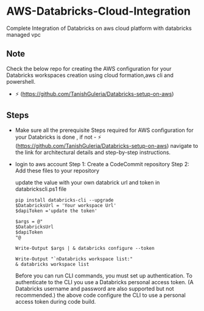 # AWS-Databricks-Cloud-Integration
Complete Integration of Databricks on aws cloud platform with databricks managed vpc 


## Note
Check the below repo for creating the AWS configuration for your Databricks workspaces creation using cloud formation,aws cli and powershell.
- ⚡ (https://github.com/TanishGuleria/Databricks-setup-on-aws)

## Steps

* Make sure all the prerequisite Steps required for AWS configuration for your Databricks is done , if not - ⚡ (https://github.com/TanishGuleria/Databricks-setup-on-aws) navigate to the link for architectural details and  step-by-step instructions.

- login to aws account 
    Step 1: Create a CodeCommit repository
    Step 2: Add these files to your repository

    update the value with your own databrick url and token in databrickscli.ps1 file
     ```
     pip install databricks-cli --upgrade
    $DatabricksUrl = 'Your workspace Url'
    $dapiToken ='update the token'

    $args = @"
    $DatabricksUrl
    $dapiToken
    "@

    Write-Output $args | & databricks configure --token 

    Write-Output "`nDatabricks workspace list:"
    & databricks workspace list
     ``` 
     Before you can run CLI commands, you must set up authentication. To authenticate to the CLI you use a Databricks personal access token. (A Databricks username and password are also supported but not recommended.)
    the above code configure the CLI to use a personal access token during code build.
